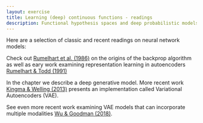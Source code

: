 ```yaml
---
layout: exercise
title: Learning (deep) continuous functions - readings
description: Functional hypothesis spaces and deep probabilistic models
---
```


Here are a selection of classic and recent readings on neural network models:

Check out [Rumelhart et al. (1986)](https://www.nature.com/articles/323533a0) on the origins of the backprop algorithm as well as eary work examining representation learning in autoencoders [Rumelhart & Todd (1991)](https://web.stanford.edu/class/psych209a/ReadingsByDate/02_08/RumelhartTodd93.pdf)

In the chapter we describe a deep generative model. More recent work [Kingma & Welling (2013)](https://arxiv.org/abs/1312.6114) presents an implementation called Variational Autoencoders (VAE).

See even more recent work examining VAE models that can incorporate multiple modalities [Wu & Goodman (2018)](https://arxiv.org/abs/1802.05335).